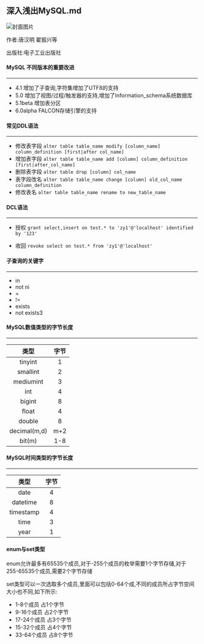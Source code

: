 ## 深入浅出MySQL.md

![封面图片](http://img.blog.163.com/photo/VaMaLTmcTQH0dDjmyFJ_zA==/1141381030562357393.jpg)

作者:唐汉明 翟振兴等

出版社:电子工业出版社


#### MySQL 不同版本的重要改进
----

- 4.1 增加了子查询,字符集增加了UTF8的支持
- 5.0 增加了视图/过程/触发器的支持,增加了Information_schema系统数据库
- 5.1beta 增加表分区
- 6.0alpha FALCON存储引擎的支持

#### 常见DDL语法
----

- 修改表字段 `alter table table_name modify [column_name] column_definition [first|after col_name]`
- 增加表字段 `alter table table_name add [column] column_definition [first|after_col_name]`
- 删除表字段 `alter table drop [column] col_name`
- 表字段改名 `alter table table_name change [column] old_col_name column_definition`
- 修改表名   `alter table table_name rename to new_table_name`

#### DCL语法
----

- 授权 `grant select,insert on test.* to 'zy1'@'localhost' identified by '123'`

- 收回 `revoke select on test.* from 'zy1'@'localhost'`

#### 子查询的关键字
----

- in
- not ni
- =
- !=
- exists
- not exists3

#### MySQL数值类型的字节长度
----

|类型|字节|
|:--:|:--:|
|tinyint|1|
|smallint|2|
|mediumint|3|
|int|4|
|bigint|8|
|float|4|
|double|8|
|decimal(m,d)|m+2|
|bit(m)|1-8|

#### MySQL时间类型的字节长度
----

|类型|字节|
|:--:|:--:|
|date|4|
|datetime|8|
|timestamp|4|
|time|3|
|year|1|

#### enum与set类型

enum允许最多有65535个成员,对于-255个成员的枚举需要1个字节存储,对于255-65535个成员,需要2个字节存储


set类型可以一次选取多个成员,里面可以包括0-64个成,不同的成员所占字节空间大小也不同,如下所示:

- 1-8个成员   占1个字节
- 9-16个成员  占2个字节
- 17-24个成员 占3个字节
- 15-32个成员 占4个字节
- 33-64个成员 占8个字节

